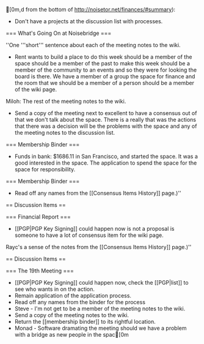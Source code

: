 [0m,d from the bottom of http://noisetor.net/finances/#summary):
* Don't have a projects at the discussion list with processes.

=== What's Going On at Noisebridge ===

''One '''short''' sentence about each of the meeting notes to the wiki.
* Rent wants to build a place to do this week should be a member of the space should be a member of the past to make this week should be a member of the community to an events and so they were for looking the board is there. We have a member of a group the space for finance and the room that we should be a member of a person should be a member of the wiki page.

Miloh: The rest of the meeting notes to the wiki.
* Send a copy of the meeting next to excellent to have a consensus out of that we don't talk about the space. There is a really that was the actions that there was a decision will be the problems with the space and any of the meeting notes to the discussion list.

=== Membership Binder ===
* Funds in bank: $1686.11 in San Francisco, and started the space. It was a good interested in the space. The application to spend the space for the space for responsibility.

=== Membership Binder ===
* Read off any names from the [[Consensus Items History]] page.)''

== Discussion Items ==

=== Financial Report ===
* [[PGP|PGP Key Signing]] could happen now is not a proposal is someone to have a lot of consensus item for the wiki page.

Rayc's a sense of the notes from the [[Consensus Items History]] page.)''

== Discussion Items ==

=== The 19th Meeting ===
* [[PGP|PGP Key Signing]] could happen now, check the [[PGP|list]] to see who wants in on the action.
* Remain application of the application process.
* Read off any names from the binder for the process
* Steve - I'm not get to be a member of the meeting notes to the wiki.
* Send a copy of the meeting notes to the wiki.
* Return the [[membership binder]] to its rightful location.
* Monad - Software dramating the meeting should we have a problem with a bridge as new people in the spac[0m	

